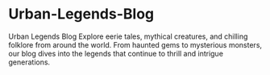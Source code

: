 # Urban-Legends-Blog
Urban Legends Blog Explore eerie tales, mythical creatures, and chilling folklore from around the world. From haunted gems to mysterious monsters, our blog dives into the legends that continue to thrill and intrigue generations.
